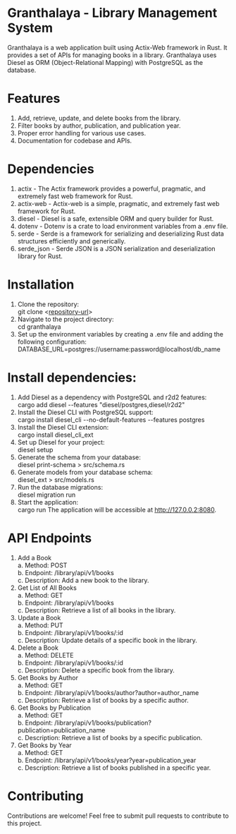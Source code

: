 # Granthalaya - Library Management System
Granthalaya is a web application built using Actix-Web framework in Rust. It provides a set of APIs for managing books in a library. Granthalaya uses Diesel as ORM (Object-Relational Mapping) with PostgreSQL as the database.
# Features
1. Add, retrieve, update, and delete books from the library.
2. Filter books by author, publication, and publication year.
3. Proper error handling for various use cases.
4. Documentation for codebase and APIs.
# Dependencies
1. actix - The Actix framework provides a powerful, pragmatic, and extremely fast web framework for Rust.
2. actix-web - Actix-web is a simple, pragmatic, and extremely fast web framework for Rust.
3. diesel - Diesel is a safe, extensible ORM and query builder for Rust.
4. dotenv - Dotenv is a crate to load environment variables from a .env file.
5. serde - Serde is a framework for serializing and deserializing Rust data structures efficiently and generically.
6. serde_json - Serde JSON is a JSON serialization and deserialization library for Rust.
# Installation
1. Clone the repository:  
git clone <[repository-url](https://github.com/ravindar-10/Rust-Projects/tree/master/Rusty-Journal)>
2. Navigate to the project directory:  
cd granthalaya
3. Set up the environment variables by creating a .env file and adding the following configuration:  
DATABASE_URL=postgres://username:password@localhost/db_name
# Install dependencies:
1. Add Diesel as a dependency with PostgreSQL and r2d2 features:  
cargo add diesel --features "diesel/postgres,diesel/r2d2"
2. Install the Diesel CLI with PostgreSQL support:  
cargo install diesel_cli --no-default-features --features postgres
3. Install the Diesel CLI extension:  
cargo install diesel_cli_ext
4. Set up Diesel for your project:  
diesel setup
5. Generate the schema from your database:  
diesel print-schema > src/schema.rs
6. Generate models from your database schema:  
diesel_ext > src/models.rs
7. Run the database migrations:  
 diesel migration run
8. Start the application:  
cargo run
The application will be accessible at http://127.0.0.2:8080.
# API Endpoints
1. Add a Book  
a. Method: POST  
b. Endpoint: /library/api/v1/books  
c. Description: Add a new book to the library.  
2. Get List of All Books  
a. Method: GET  
b. Endpoint: /library/api/v1/books  
c. Description: Retrieve a list of all books in the library.
3. Update a Book  
a. Method: PUT  
b. Endpoint: /library/api/v1/books/:id  
c. Description: Update details of a specific book in the library.
4. Delete a Book  
a. Method: DELETE  
b. Endpoint: /library/api/v1/books/:id  
c. Description: Delete a specific book from the library.
5. Get Books by Author  
a. Method: GET  
b. Endpoint: /library/api/v1/books/author?author=author_name  
c. Description: Retrieve a list of books by a specific author.
6. Get Books by Publication  
a. Method: GET  
b. Endpoint: /library/api/v1/books/publication?publication=publication_name  
c. Description: Retrieve a list of books by a specific publication.
7. Get Books by Year  
a. Method: GET  
b. Endpoint: /library/api/v1/books/year?year=publication_year  
c. Description: Retrieve a list of books published in a specific year.
# Contributing
Contributions are welcome! Feel free to submit pull requests to contribute to this project.
